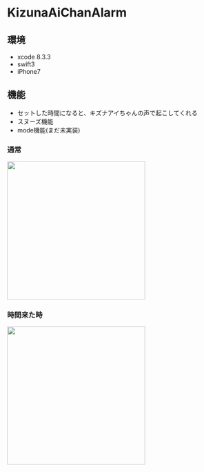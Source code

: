 # KizunaAiChanAlarm

## 環境
* xcode 8.3.3
* swift3
* iPhone7

## 機能

* セットした時間になると、キズナアイちゃんの声で起こしてくれる
* スヌーズ機能
* mode機能(まだ未実装)

### 通常
<img src="https://github.com/atsuo1203/KizunaAiChanAlarm/blob/master/alarm_3.png" width="320px">

### 時間来た時
<img src="https://github.com/atsuo1203/KizunaAiChanAlarm/blob/master/alarm_4.png" width="320px">
